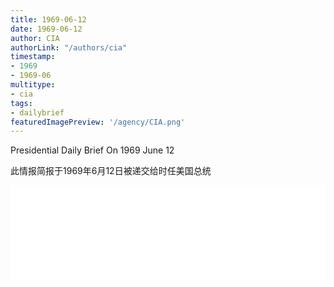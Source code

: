 ```yaml
---
title: 1969-06-12
date: 1969-06-12
author: CIA 
authorLink: "/authors/cia"
timestamp: 
- 1969
- 1969-06
multitype: 
- cia
tags: 
- dailybrief
featuredImagePreview: '/agency/CIA.png'
---
```



Presidential Daily Brief On 1969 June 12

此情报简报于1969年6月12日被递交给时任美国总统

<!--more-->





<div id="over" style="width:100%; overflow:hidden"> <iframe id="sFrame" name="sFrame" frameborder="no" border="0"  allowfullscreen marginwidth="0" scrolling="no" src = " /CIA/1969-06-12.html "  style = " position:absulute; width: 806px; top: 300;" > </iframe> </div>